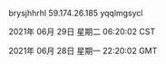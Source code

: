 brysjhhrhl 59.174.26.185 yqqlmgsycl

2021年 06月 29日 星期二 06:20:02 CST

2021年 06月 28日 星期一 22:20:02 GMT

